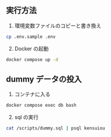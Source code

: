 ## 実行方法

1. 環境変数ファイルのコピーと書き換え
  ```sh
  cp .env.sample .env
  ```

2. Docker の起動

  ```sh
  docker compose up -d
  ```

## dummy データの投入

1. コンテナに入る

  ```sh
  docker compose exec db bash
  ```

2. sql の実行

  ```sh
  cat /scripts/dummy.sql | psql kensuiou
  ```
  